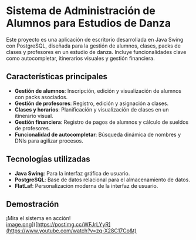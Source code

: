 # Sistema de Administración de Alumnos para Estudios de Danza

Este proyecto es una aplicación de escritorio desarrollada en Java Swing con PostgreSQL, diseñada para la gestión de alumnos, clases, packs de clases y profesores en un estudio de danza. Incluye funcionalidades clave como autocompletar, itinerarios visuales y gestión financiera.

## **Características principales**

- **Gestión de alumnos**: Inscripción, edición y visualización de alumnos con packs asociados.
- **Gestión de profesores**: Registro, edición y asignación a clases.
- **Clases y horarios**: Planificación y visualización de clases en un itinerario visual.
- **Gestión financiera**: Registro de pagos de alumnos y cálculo de sueldos de profesores.
- **Funcionalidad de autocompletar**: Búsqueda dinámica de nombres y DNIs para agilizar procesos.

## **Tecnologías utilizadas**

- **Java Swing**: Para la interfaz gráfica de usuario.
- **PostgreSQL**: Base de datos relacional para el almacenamiento de datos.
- **FlatLaf**: Personalización moderna de la interfaz de usuario.

## **Demostración**

¡Mira el sistema en acción!  
[image.png](https://i.postimg.cc/63MhZDLQ/image.png)]([https://postimg.cc/WFJrLYyR](https://www.youtube.com/watch?v=zq-X28C17Co&t)
